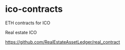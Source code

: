 # ico-contracts
ETH contracts for ICO


Real estate ICO

https://github.com/RealEstateAssetLedger/real_contract
